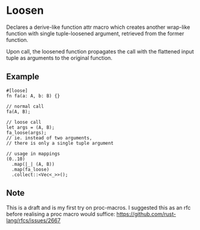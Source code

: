 # Loosen

Declares a derive-like function attr macro which creates another wrap-like function with single tuple-loosened argument, retrieved from the former function.

Upon call, the loosened function propagates the call with the flattened input tuple as arguments to the original function.

## Example

```
#[loose] 
fn fa(a: A, b: B) {}

// normal call
fa(A, B); 

// loose call
let args = (A, B);
fa_loose(args); 
// ie. instead of two arguments, 
// there is only a single tuple argument

// usage in mappings
(0..10)
  .map(|_| (A, B))
  .map(fa_loose)
  .collect::<Vec<_>>();
```

## Note

This is a draft and is my first try on proc-macros.
I suggested this as an rfc before realising a proc macro would suffice: https://github.com/rust-lang/rfcs/issues/2667
